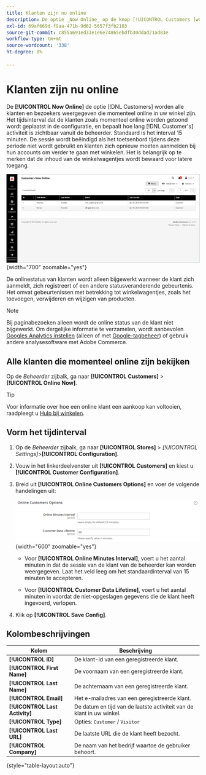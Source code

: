 ```yaml
---
title: Klanten zijn nu online
description: De optie _Now Online_ op de knop [!UICONTROL Customers ]worden alle klanten en bezoekers weergegeven die momenteel online in uw winkel zijn.
exl-id: 69af669d-f9aa-471b-9d62-5657f3fb2103
source-git-commit: c855a691ed33e1e6e74865ebdfb30ddad21ad83e
workflow-type: tm+mt
source-wordcount: '338'
ht-degree: 0%

---
```


# Klanten zijn nu online

De **[!UICONTROL Now Online]** de optie [!DNL Customers] worden alle klanten en bezoekers weergegeven die momenteel online in uw winkel zijn. Het tijdsinterval dat de klanten zoals momenteel online worden getoond wordt geplaatst in de configuratie, en bepaalt hoe lang [!DNL Customer's] activiteit is zichtbaar vanuit de beheerder. Standaard is het interval 15 minuten. De sessie wordt beëindigd als het toetsenbord tijdens deze periode niet wordt gebruikt en klanten zich opnieuw moeten aanmelden bij hun accounts om verder te gaan met winkelen. Het is belangrijk op te merken dat de inhoud van de winkelwagentjes wordt bewaard voor latere toegang.

![Online klanten](assets/customers-now-online.png){width="700" zoomable="yes"}

De onlinestatus van klanten wordt alleen bijgewerkt wanneer de klant zich aanmeldt, zich registreert of een andere statusveranderende gebeurtenis. Het omvat gebeurtenissen met betrekking tot winkelwagentjes, zoals het toevoegen, verwijderen en wijzigen van producten.

>[!NOTE]
>
>Bij paginabezoeken alleen wordt de online status van de klant niet bijgewerkt. Om dergelijke informatie te verzamelen, wordt aanbevolen [Googles Analytics instellen](../merchandising-promotions/google-analytics.md) (alleen of met [Google-tagbeheer](../merchandising-promotions/google-tag-manager.md)) of gebruik andere analysesoftware met Adobe Commerce.

## Alle klanten die momenteel online zijn bekijken

Op de _Beheerder_ zijbalk, ga naar **[!UICONTROL Customers]** > **[!UICONTROL Online Now]**.

>[!TIP]
>
>Voor informatie over hoe een online klant een aankoop kan voltooien, raadpleegt u [Hulp bij winkelen](../stores-purchase/introduction.md#shopping-assistance).

## Vorm het tijdinterval

1. Op de _Beheerder_ zijbalk, ga naar **[!UICONTROL Stores]** > _[!UICONTROL Settings]_>**[!UICONTROL Configuration]**.

1. Vouw in het linkerdeelvenster uit **[!UICONTROL Customers]** en kiest u **[!UICONTROL Customer Configuration]**.

1. Breid uit **[!UICONTROL Online Customers Options]** en voer de volgende handelingen uit:

   ![Online klantopties](../configuration-reference/customers/assets/customer-configuration-online-customers-options.png){width="600" zoomable="yes"}

   - Voor **[!UICONTROL Online Minutes Interval]**, voert u het aantal minuten in dat de sessie van de klant van de beheerder kan worden weergegeven. Laat het veld leeg om het standaardinterval van 15 minuten te accepteren.

   - Voor **[!UICONTROL Customer Data Lifetime]**, voert u het aantal minuten in voordat de niet-opgeslagen gegevens die de klant heeft ingevoerd, verlopen.

1. Klik op **[!UICONTROL Save Config]**.

## Kolombeschrijvingen

| Kolom | Beschrijving |
| --- | --- |
| **[!UICONTROL ID]** | De klant-id van een geregistreerde klant. |
| **[!UICONTROL First Name]** | De voornaam van een geregistreerde klant. |
| **[!UICONTROL Last Name]** | De achternaam van een geregistreerde klant. |
| **[!UICONTROL Email]** | Het e-mailadres van een geregistreerde klant. |
| **[!UICONTROL Last Activity]** | De datum en tijd van de laatste activiteit van de klant in uw winkel. |
| **[!UICONTROL Type]** | Opties: `Customer` / `Visitor` |
| **[!UICONTROL Last URL]** | De laatste URL die de klant heeft bezocht. |
| **[!UICONTROL Company]** | De naam van het bedrijf waartoe de gebruiker behoort. |

{style="table-layout:auto"}
